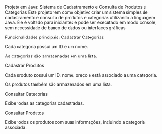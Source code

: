 Projeto em Java: Sistema de Cadastramento e Consulta de Produtos e Categorias
Este projeto tem como objetivo criar um sistema simples de cadastramento e consulta de produtos e categorias utilizando a linguagem Java. Ele é voltado para iniciantes e pode ser executado em modo console, sem necessidade de banco de dados ou interfaces gráficas.

Funcionalidades principais:
Cadastrar Categorias

Cada categoria possui um ID e um nome.

As categorias são armazenadas em uma lista.

Cadastrar Produtos

Cada produto possui um ID, nome, preço e está associado a uma categoria.

Os produtos também são armazenados em uma lista.

Consultar Categorias

Exibe todas as categorias cadastradas.

Consultar Produtos

Exibe todos os produtos com suas informações, incluindo a categoria associada.

